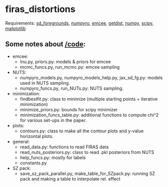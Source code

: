 # firas_distortions

Requirements: [sd_foregrounds](https://github.com/asabyr/sd_foregrounds), [numpyro](https://num.pyro.ai/en/latest/index.html#), [emcee](https://emcee.readthedocs.io/en/stable/), [getdist](https://getdist.readthedocs.io/en/latest/), [numpy](https://numpy.org/), [scipy](https://scipy.org/), [matplotlib](https://matplotlib.org/)

## Some notes about [/code](/code):

- emcee:
	- Inu.py, priors.py: models & priors for emcee
	- mcmc_funcs.py, run_mcmc.py: emcee sampling
- NUTS:
	- numpyro_models.py, numpyro_models_help.py, jax_sd_fg.py: models used in NUTS sampling.
	- numpyro_funcs.py, run_NUTs.py: NUTS sampling.
- minimization:
	- findbestfit.py: class to minimize (multiple starting points + iterative minimization)
	- minimize_priors.py: bounds for scipy minimizer
	- minimization_funcs_table.py: additional functions to compute chi^2 for various set-ups in the paper.
- plots:
	- contours.py: class to make all the contour plots and y-value horizontal plots.
- general:
	- read_data.py: functions to read FIRAS data
   	- read_nuts_posteriors.py: class to read .pkl posteriors from NUTS
	- help_funcs.py: mostly for labels
	- constants.py
 - SZ pack:
	- save_sz_pack_parallel.py, make_table_for_SZpack.py: running SZ pack and making a table to interpolate rel. effect
